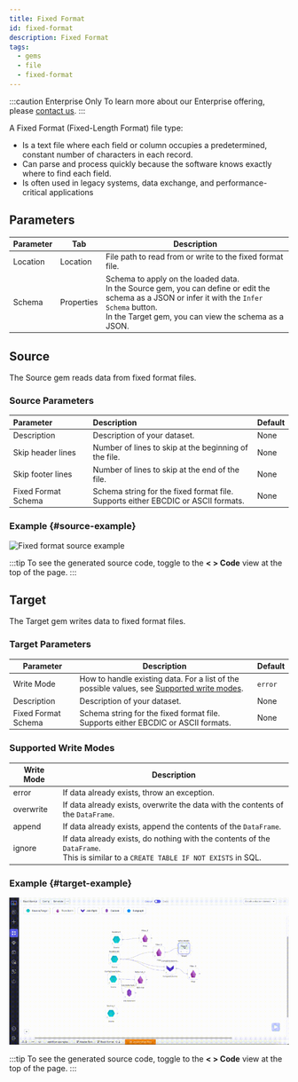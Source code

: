 ```yaml
---
title: Fixed Format
id: fixed-format
description: Fixed Format
tags:
  - gems
  - file
  - fixed-format
---
```


:::caution Enterprise Only
To learn more about our Enterprise offering, please [contact us](https://www.prophecy.io/request-a-demo).
:::

A Fixed Format (Fixed-Length Format) file type:

- Is a text file where each field or column occupies a predetermined, constant number of characters in each record.
- Can parse and process quickly because the software knows exactly where to find each field.
- Is often used in legacy systems, data exchange, and performance-critical applications

## Parameters

| Parameter | Tab        | Description                                                                                                                                                                                                   |
| --------- | ---------- | ------------------------------------------------------------------------------------------------------------------------------------------------------------------------------------------------------------- |
| Location  | Location   | File path to read from or write to the fixed format file.                                                                                                                                                     |
| Schema    | Properties | Schema to apply on the loaded data. <br/>In the Source gem, you can define or edit the schema as a JSON or infer it with the `Infer Schema` button.<br/>In the Target gem, you can view the schema as a JSON. |

## Source

The Source gem reads data from fixed format files.

### Source Parameters

| Parameter           | Description                                                                            | Default |
| :------------------ | :------------------------------------------------------------------------------------- | :------ |
| Description         | Description of your dataset.                                                           | None    |
| Skip header lines   | Number of lines to skip at the beginning of the file.                                  | None    |
| Skip footer lines   | Number of lines to skip at the end of the file.                                        | None    |
| Fixed Format Schema | Schema string for the fixed format file. <br/>Supports either EBCDIC or ASCII formats. | None    |

### Example {#source-example}

![Fixed format source example](./img/fixed-format/ff-source-small.gif)

:::tip
To see the generated source code, toggle to the **< > Code** view at the top of the page.
:::

## Target

The Target gem writes data to fixed format files.

### Target Parameters

| Parameter           | Description                                                                                                          | Default |
| ------------------- | -------------------------------------------------------------------------------------------------------------------- | ------- |
| Write Mode          | How to handle existing data. For a list of the possible values, see [Supported write modes](#supported-write-modes). | `error` |
| Description         | Description of your dataset.                                                                                         | None    |
| Fixed Format Schema | Schema string for the fixed format file. <br/>Supports either EBCDIC or ASCII formats.                               | None    |

### Supported Write Modes

| Write Mode | Description                                                                                                                             |
| ---------- | --------------------------------------------------------------------------------------------------------------------------------------- |
| error      | If data already exists, throw an exception.                                                                                             |
| overwrite  | If data already exists, overwrite the data with the contents of the `DataFrame`.                                                        |
| append     | If data already exists, append the contents of the `DataFrame`.                                                                         |
| ignore     | If data already exists, do nothing with the contents of the `DataFrame`. <br/>This is similar to a `CREATE TABLE IF NOT EXISTS` in SQL. |

### Example {#target-example}

![Fixed format target Example](./img/fixed-format/ff-target-small.gif)

:::tip
To see the generated source code, toggle to the **< > Code** view at the top of the page.
:::
